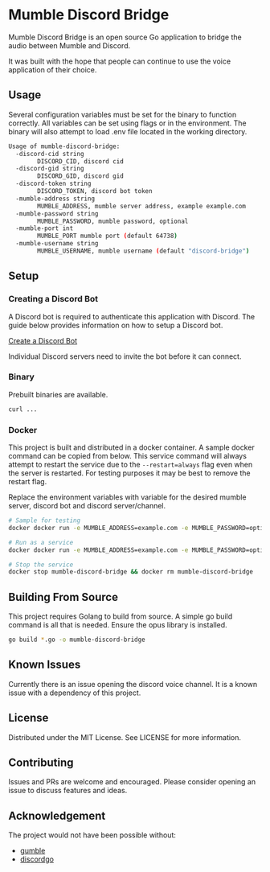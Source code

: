 # Mumble Discord Bridge

Mumble Discord Bridge is an open source Go application to bridge the audio between Mumble and Discord.

It was built with the hope that people can continue to use the voice application of their choice.

## Usage

Several configuration variables must be set for the binary to function correctly.
All variables can be set using flags or in the environment.
The binary will also attempt to load .env file located in the working directory.

```bash
Usage of mumble-discord-bridge:
  -discord-cid string
        DISCORD_CID, discord cid
  -discord-gid string
        DISCORD_GID, discord gid
  -discord-token string
        DISCORD_TOKEN, discord bot token
  -mumble-address string
        MUMBLE_ADDRESS, mumble server address, example example.com
  -mumble-password string
        MUMBLE_PASSWORD, mumble password, optional
  -mumble-port int
        MUMBLE_PORT mumble port (default 64738)
  -mumble-username string
        MUMBLE_USERNAME, mumble username (default "discord-bridge")
```

## Setup

### Creating a Discord Bot

A Discord bot is required to authenticate this application with Discord.
The guide below provides information on how to setup a Discord bot.

[Create a Discord Bot](https://discordpy.readthedocs.io/en/latest/discord.html)

Individual Discord servers need to invite the bot before it can connect.

### Binary

Prebuilt binaries are available.

```bash
curl ...
```

### Docker

This project is built and distributed in a docker container.
A sample docker command can be copied from below.
This service command will always attempt to restart the service due to the `--restart=always` flag even when the server is restarted.
For testing purposes it may be best to remove the restart flag.

Replace the environment variables with variable for the desired mumble server, discord bot and discord server/channel.

```bash
# Sample for testing
docker docker run -e MUMBLE_ADDRESS=example.com -e MUMBLE_PASSWORD=optional -e DISCORD_TOKEN=TOKEN -e DISCORD_GID=GID -e DISCORD_CID=CID stieneee/mumble-discord-bridge

# Run as a service
docker docker run -e MUMBLE_ADDRESS=example.com -e MUMBLE_PASSWORD=optional -e DISCORD_TOKEN=TOKEN -e DISCORD_GID=GID -e DISCORD_CID=CID --restart=always --name=mumble-discord-bridge -d stieneee/mumble-discord-bridge

# Stop the service
docker stop mumble-discord-bridge && docker rm mumble-discord-bridge
```

## Building From Source

This project requires Golang to build from source.
A simple go build command is all that is needed.
Ensure the opus library is installed.

```bash
go build *.go -o mumble-discord-bridge
```

## Known Issues

Currently there is an issue opening the discord voice channel.
It is a known issue with a dependency of this project.

## License

Distributed under the MIT License. See LICENSE for more information.

## Contributing

Issues and PRs are welcome and encouraged.
Please consider opening an issue to discuss features and ideas.

## Acknowledgement

The project would not have been possible without:

- [gumble](https://github.com/layeh/gumble)
- [discordgo](https://github.com/bwmarrin/discordgo)